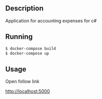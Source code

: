 ## Description
Application for accounting expenses for c#
## Running

```bash
$ docker-compose build                                                                                                                         
$ docker-compose up  
```

## Usage

Open follow link

[http://localhost:5000](http://localhost:5000)                                                                                                                       

